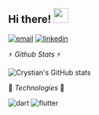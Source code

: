 ## Hi there! <img src="https://raw.githubusercontent.com/MartinHeinz/MartinHeinz/master/wave.gif" width="30px">

[![email](https://img.shields.io/badge/Gmail-D14836?style=for-the-badge&logo=gmail&logoColor=white)](mailto:crystian.lf@gmail.com)
[![linkedin](https://img.shields.io/badge/LinkedIn-0077B5?style=for-the-badge&logo=linkedin&logoColor=white)](https://www.linkedin.com/in/crystian-lefundes/)

⚡ *Github Stats* ⚡  
  
![Crystian's GitHub stats](https://github-readme-stats.vercel.app/api?username=CrysLef&show_icons=true&theme=radical)  
  
🔨 *Technologies* 🔧  
  
![dart](https://img.shields.io/badge/Dart-0175C2?style=for-the-badge&logo=dart&logoColor=white)
![flutter](https://img.shields.io/badge/Flutter-02569B?style=for-the-badge&logo=flutter&logoColor=white)
<!--
**CrysLef/CrysLef** is a ✨ _special_ ✨ repository because its `README.md` (this file) appears on your GitHub profile.

Here are some ideas to get you started:

- 🔭 I’m currently working on ...
- 🌱 I’m currently learning ...
- 👯 I’m looking to collaborate on ...
- 🤔 I’m looking for help with ...
- 💬 Ask me about ...
- 📫 How to reach me: ...
- 😄 Pronouns: ...
- ⚡ Fun fact: ...
-->
